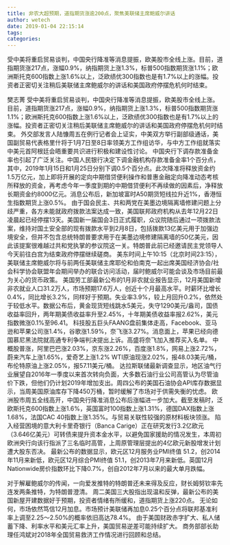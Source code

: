 ```yaml
---
title: 非农大超预期，道指期货涨逾200点，聚焦美联储主席鲍威尔讲话
author: wetech
date: 2019-01-04 22:15:14
tags: 
categories: 
---
```

受中美将重启贸易谈判，中国央行降准等消息提振，欧美股市全线上涨。目前，道指期货涨217点，涨幅0.9%，纳指期货上涨1.3%，标普500指数期货涨1.1%；欧洲斯托克600指数上涨1.6%以上，泛欧绩优300指数也是有1.7%以上的涨幅。投资者正密切关注稍后美联储主席鲍威尔的讲话和美国政府停摆危机何时结束。
<!-- more -->
樊志菁
受中美将重启贸易谈判，中国央行降准等消息提振，欧美股市全线上涨。目前，道指期货涨217点，涨幅0.9%，纳指期货上涨1.3%，标普500指数期货涨1.1%；欧洲斯托克600指数上涨1.6%以上，泛欧绩优300指数也是有1.7%以上的涨幅。投资者正密切关注稍后美联储主席鲍威尔的讲话和美国政府停摆危机何时结束。
外交部发言人陆慷周五在例行记者会上证实，中美双方举行副部级通话，美国副贸易代表格里什将于1月7日至8日率领美方工作组访华，与中方工作组就落实中美元首阿根廷会晤重要共识进行积极和建设性讨论。
中国央行下调存款准备金率也引起了广泛关注。中国人民银行决定下调金融机构存款准备金率1个百分点，其中，2019年1月15日和1月25日分别下调0.5个百分点。此次降准将释放资金约1.5万亿元，加上即将开展的定向中期借贷便利操作和普惠金融定向降准动态考核所释放的资金，再考虑今年一季度到期的中期借贷便利不再续做的因素后，净释放长期资金约8000亿元。消息公布后，新加坡富时A50期货短线拉升近1%，香港恒生指数期货上涨0.5%。
由于国会民主、共和两党在美墨边境隔离墙修建问题上分歧严重，各方未能就政府拨款法案达成一致，美国联邦政府机构从去年12月22日凌晨起已经停摆13天。美国新一届国会3日正式履职，众议院随后通过一项拨款法案，维持对国土安全部的现有拨款水平到2月8日，包括拨款13亿美元用于加强边境安全，但并不包含总统特朗普要求用于在美墨边境修建隔离墙的50亿美元，因此该提案很难越过共和党执掌的参议院这一关。特朗普此前已经邀请民主党领导人今天前往白宫为结束政府停摆继续磋商。
美东时间上午10:15（北京时间23:15），美联储主席鲍威尔将与前两任美联储主席耶伦和伯南克一起出席美国经济协会/社会科学协会联盟年会期间举办的联合访问活动，届时鲍威尔可能会谈及市场目前最为关心的货币政策。
美国劳工部最新公布的1月非农就业报告显示，12月美国新增非农就业人口31.2万人，市场预期17.6万人，创近十个月最高水平。时薪环比增长0.4%，同比增长3.2%，同样好于预期。失业率3.9%，较上月回升0.2%，依然处于较低水平。数据公布后，黄金现货短线跳水5美元，失守1290美元/盎司，国债收益率回升，两年期美债收益率升至2.45%，十年期美债收益率报2.62%，美元指数微涨0.1%至96.41。
科技股五巨头FAANG盘前集体走高，Facebook、亚马逊和苹果公司涨1.4%，谷歌涨1.59%，奈飞涨3.27%。消息面上，苹果已经向德国慕尼黑法院就高通专利争端判决提出上诉。高盛将奈飞加入推荐买入名单。
中概股普涨，阿里巴巴涨2.03%，京东涨2.26%，百度涨1.8%，网易上涨2.72%，蔚来汽车上涨1.65%，爱奇艺上涨1.2%
WTI原油现涨2.02%，报48.03美元/桶，布伦特原油上涨2.05%，报57.11美元/桶。
达拉斯联储最新调查显示，地区油气行业展望自2016年一季度以来首次转向负面，大多数石油行业公司高管认为尽管油价下跌，但他们仍计划2019年增加支出。周四公布的美国石油协会API库存数据显示，当周美国原油库存下降450万桶，暂时缓解了市场对于供需失衡的忧虑。
欧洲股市周五全线高开，中国央行降准消息公布后涨幅进一步加大。截至发稿时，泛欧斯托克600指数上涨1.6%，英国富时100指数上涨1.31%，德国DAX指数上涨1.68%，法国CAC 40指数上涨1.35%。与贸易关联性较强的原材料板块领涨。
陷入经营困境的意大利卡里奇银行（Banca Carige）正在研究发行3.2亿欧元（3.646亿美元）可转债来提升资本金水平，以避免国家援助的情况发生，本周初欧洲央行向该行指派了三名临时高管，上周原管理层提出的4亿欧元新股增发计划遭大股东否决。
最新公布的数据显示，欧元区12月服务业PMI终值 51.2，创2014年11月来新低，欧元区12月综合PMI终值 51.1，创2013年7月来新低。英国12月Nationwide房价指数环比下降0.7%，创自2012年7月以来的最大单月跌幅。
 
 
对于解雇鲍威尔的传闻，一向爱发推特的特朗普还未来得及反应，财长姆努钦率先连发两条推特，为特朗普澄清。
周二美国三大股指出现温和反弹，最新公布的美国新屋开建数据好于预期，投资者情绪有所缓和，道指期货上涨220点。
无论如何，市场依然笃信12月加息。市场预计美联储再加息0.25个百分点将联邦基准利率上调至2.25～2.50%的概率依旧高达78.4%。
由于美国财政赤字扩大、私人储蓄下降、利率水平和美元汇率上升，美国贸易逆差可能持续扩大。
商务部部长助理任鸿斌对2018年全国贸易救济工作情况进行回顾和总结。
